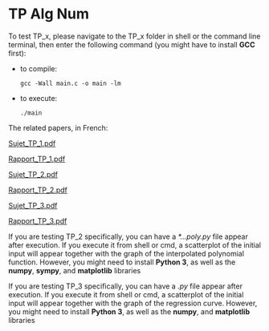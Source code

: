 # TP Alg Num

To test TP_x, please navigate to the TP_x folder in shell or the command line terminal, then enter the following
command (you might have to install **GCC** first):

* to compile:

      gcc -Wall main.c -o main -lm

* to execute:

      ./main

The related papers, in French:

[Sujet_TP_1.pdf](https://github.com/draialexis/Y2_Num_Algo/files/7317318/TP_1.pdf)

[Rapport_TP_1.pdf](https://github.com/draialexis/Y2_Num_Algo/files/7317319/numalgo_tp1.pdf)

[Sujet_TP_2.pdf](https://github.com/draialexis/Y2_Num_Algo/files/7317317/TP_2.pdf)

[Rapport_TP_2.pdf](https://github.com/draialexis/Y2_Num_Algo/files/7385915/numalgo_tp2.pdf)

[Sujet_TP_3.pdf](https://github.com/draialexis/Y2_Num_Algo/files/7461051/TP_3.pdf)

[Rapport_TP_3.pdf](https://github.com/draialexis/Y2_Num_Algo/files/7461816/numalgo_tp3.pdf)

If you are testing TP_2 specifically, you can have a _*...poly.py_ file appear after execution. If you execute it
from shell or cmd, a scatterplot of the initial input will appear together with the graph of the interpolated polynomial
function. However, you might need to install **Python 3**, as well as the **numpy**, **sympy**, and
**matplotlib** libraries

If you are testing TP_3 specifically, you can have a _.py_ file appear after execution. If you execute it
from shell or cmd, a scatterplot of the initial input will appear together with the graph of the regression curve.
However, you might need to install **Python 3**, as well as the **numpy**, and
**matplotlib** libraries
